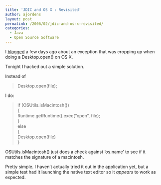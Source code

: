 ```yaml
---
title: 'JDIC and OS X : Revisited'
author: ajordens
layout: post
permalink: /2006/02/jdic-and-os-x-revisited/
categories:
  - Java
  - Open Source Software
---
```

I <a target="_blank" href="http://www.jordens.org/?p=151">blogged</a> a few days ago about an exception that was cropping up when doing a Desktop.open() on OS X.

Tonight I hacked out a simple solution.

Instead of

> Desktop.open(file);

I do:

> if (OSUtils.isMacintosh())  
> {  
> Runtime.getRuntime().exec(&#8220;open&#8221;, file);  
> }  
> else  
> {  
> Desktop.open(file)  
> }

OSUtils.isMacintosh() just does a check against &#8216;os.name&#8217; to see if it matches the signature of a macintosh.

Pretty simple. I haven&#8217;t actually tried it out in the application yet, but a simple test had it launching the native text editor so it *appears* to work as expected.